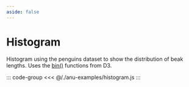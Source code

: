 ```yaml
---
aside: false
---
```

<script setup>
import { histogram } from '../anu-examples/histogram.js'
</script>

# Histogram
Histogram using the penguins dataset to show the distribution of beak lengths. Uses the [bin()](https://d3js.org/d3-array/bin) functions from D3.

<singleView :scene="histogram" />

::: code-group
<<< @/./anu-examples/histogram.js 
:::